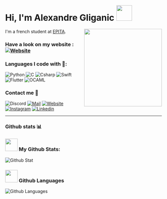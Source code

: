 # Hi, I'm Alexandre Gliganic <img src="https://i.giphy.com/media/DruBaWrcmXX5m/200w.webp" width="50">

<img align='right' src="https://i.giphy.com/media/IeRdg7gLkfK1ly2mFU/giphy.webp" width="250">

I'm a french student at [EPITA][epita].

### Have a look on my website : [![Website](https://img.shields.io/badge/Website-red?style=for-the-badge)](alexandregliganic.fr)

### Languages I code with 🎯:
![Python](https://img.shields.io/badge/-Python-yellow?style=for-the-badge&logo=python)
![C](https://img.shields.io/badge/-C-purple?style=for-the-badge&logo=c&logoColor=white)
![Csharp](https://img.shields.io/badge/-C%23-green?style=for-the-badge&logo=C-Sharp)
![Swift](https://img.shields.io/badge/-Swift-orange?style=for-the-badge&logo=swift&logoColor=white)
![Flutter](https://img.shields.io/badge/-Flutter-blue?style=for-the-badge&logo=flutter&logoColor=white)
![OCAML](https://img.shields.io/badge/-Ocaml-orange?color=cc4100&style=for-the-badge&logo=ocaml&logoColor=white)

### Contact me 📢
![Discord](https://img.shields.io/badge/Discord-Alexandre-Pepito%230817-blue?style=for-the-badge&logo=discord&logoColor=white)
[![Mail](https://img.shields.io/badge/Mail-alexandre.gliganic@epita.fr-yellowgreen?style=for-the-badge&logo=Mail.Ru&logoColor=white)](mailto:alexandre.gliganic@epita.fr)
[![Website](https://img.shields.io/badge/Website-alexandregliganic.fr-red?style=for-the-badge)](alexandregliganic.fr)
[![Instagram](https://img.shields.io/badge/Instagram-alexandre_gliganic-purple?style=for-the-badge&logo=Instagram&logoColor=white)](https://www.instagram.com/alexandre_gliganic/)
[![Linkedin](https://img.shields.io/badge/Linkedin-alexandre_gliganic-purple?style=for-the-badge&logo=Linkedin&logoColor=white)][linkedin]


---
### Github stats 📊
### <img src="https://media.giphy.com/media/jQDGQlcdmuyWbVpomT/giphy.gif" width="40"> My Github Stats:
![Github Stat](https://github-readme-stats.vercel.app/api?username=alexandre-gliganic&show_icons=true&theme=chartreuse-dark&hide_border=true&count_private=true&include_all_commits=true)

### <img src="https://media.giphy.com/media/jQDGQlcdmuyWbVpomT/giphy.gif" width="40"> Github Languages
![Github Languages](https://github-readme-stats.vercel.app/api/top-langs/?username=alexandre-gliganic&langs_count=8&theme=chartreuse-dark&hide_border=true&count_private=true&show_icons=true&include_all_commits=true)


[website]: https://alexandregliganic.fr
[epita]: https://www.epita.fr/
[linkedin]: https://www.linkedin.com/in/alexandre-gliganic-1a4bb41ba/
[mail]: mailto:alexandre.gliganic@outlook.com
<!-- ![Banniere picture](https://raw.githubusercontent.com/Alexandre-Gliganic/Alexandre-Gliganic/master/baniere-github-v2.jpg)" -->
